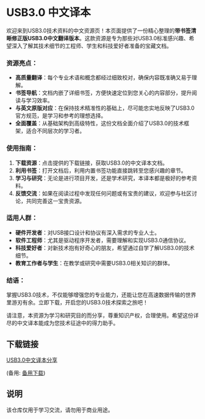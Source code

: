 # USB3.0 中文译本

欢迎来到USB3.0技术资料的中文资源页！本页面提供了一份精心整理的**带书签清晰修正版USB3.0中文翻译版本**。这款资源是专为那些对USB3.0标准感兴趣、希望深入了解其技术细节的工程师、学生和科技爱好者准备的宝藏文档。

### 资源亮点：

- **高质量翻译**：每个专业术语和概念都经过细致校对，确保内容既准确又易于理解。
- **书签导航**：文档内嵌了详细书签，方便快速定位到您关心的内容部分，提升阅读与学习效率。
- **与英文原版对应**：在保持技术精准性的基础上，尽可能忠实地反映了USB3.0官方规范，是学习和参考的理想选择。
- **全面覆盖**：从基础架构到高级特性，这份文档全面介绍了USB3.0的技术框架，适合不同层次的学习者。

### 使用指南：

1. **下载资源**：点击提供的下载链接，获取USB3.0的中文译本文档。
2. **利用书签**：打开文档后，利用内置书签功能直接跳转至您感兴趣的章节。
3. **学习与研究**：无论是进行项目开发，还是学术研究，本译本都是极好的参考资料。
4. **反馈交流**：如果在阅读过程中发现任何问题或有宝贵的建议，欢迎参与社区讨论，共同完善这一宝贵资源。

### 适用人群：

- **硬件开发者**：对USB接口设计和协议有深入需求的专业人士。
- **软件工程师**：尤其是驱动程序开发者，需要理解和实现USB3.0通信协议。
- **科技爱好者**：对新技术抱有好奇心的朋友，希望通过自学了解USB3.0的技术细节。
- **教育工作者与学生**：在教学或研究中需要USB3.0相关知识的群体。

### 结语：

掌握USB3.0技术，不仅能够增强您的专业能力，还能让您在高速数据传输的世界里游刃有余。立即下载，开启您的USB3.0技术探索之旅吧！

请注意，本资源为学习和研究目的而分享，尊重知识产权，合理使用。希望这份详尽的中文译本能成为您技术征途中的得力助手。

## 下载链接
[USB3.0中文译本分享](https://pan.quark.cn/s/a9fc261b8fe6) 

(备用: [备用下载](https://pan.baidu.com/s/1ixQcx4_fW6W1uKuR8MEVWQ?pwd=1234))

## 说明

该仓库仅用于学习交流，请勿用于商业用途。
